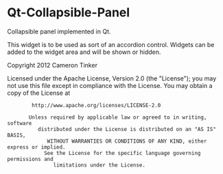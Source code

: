 Qt-Collapsible-Panel
====================

Collapsible panel implemented in Qt.  
  
This widget is to be used as sort of an accordion control. Widgets can be added to the widget area and will be shown or hidden.  
  
Copyright 2012 Cameron Tinker

   Licensed under the Apache License, Version 2.0 (the "License");
      you may not use this file except in compliance with the License.
         You may obtain a copy of the License at

	        http://www.apache.org/licenses/LICENSE-2.0

		   Unless required by applicable law or agreed to in writing, software
		      distributed under the License is distributed on an "AS IS" BASIS,
		         WITHOUT WARRANTIES OR CONDITIONS OF ANY KIND, either express or implied.
			    See the License for the specific language governing permissions and
			       limitations under the License.

